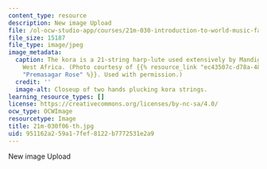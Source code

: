```yaml
---
content_type: resource
description: New image Upload
file: /ol-ocw-studio-app/courses/21m-030-introduction-to-world-music-fall-2006/951162a259a17fef8122b7772531e2a9_21m-030f06-th.jpg
file_size: 15187
file_type: image/jpeg
image_metadata:
  caption: The kora is a 21-string harp-lute used extensively by Mandigo peoples in
    West Africa. (Photo courtesy of {{% resource_link "ec43507c-d78a-48f2-b460-95c269e7b55b"
    "Premasagar Rose" %}}. Used with permission.)
  credit: ''
  image-alt: Closeup of two hands plucking kora strings.
learning_resource_types: []
license: https://creativecommons.org/licenses/by-nc-sa/4.0/
ocw_type: OCWImage
resourcetype: Image
title: 21m-030f06-th.jpg
uid: 951162a2-59a1-7fef-8122-b7772531e2a9
---
```

New image Upload